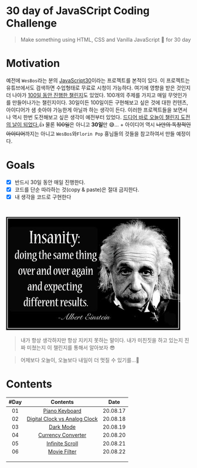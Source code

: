 # 30 day of JavaSCript Coding Challenge

> Make something using HTML, CSS and Vanilla JavaScript 🚀 for 30 day

# Motivation

예전에 `WesBos`라는 분의 [JavaScript30](https://javascript30.com/)이라는 프로젝트를 본적이 있다. 이 프로젝트는 유튜브에서도 검색하면 수업형태로 무료로 시청이 가능하다. 여기에 영향을 받은 것인지 더 나아가 [100일 동안 진행한 챌린지](https://www.florin-pop.com/blog/2019/09/100-days-100-projects/)도 있었다. 100개의 주제를 가지고 매일 무엇인가를 만들어나가는 챌린지이다. 30일이든 100일이든 구현해보고 싶은 것에 대한 컨텐츠, 아이디어가 샘 솟아야 가능한게 아닐까 하는 생각이 든다. 이러한 프로젝트들을 보면서 나 역시 한번 도전해보고 싶은 생각이 예전부터 있었다. <u>드디어 바로 오늘이 챌린지 도전의 날이 되었다.</u>👍 물론 <del>100일</del>은 아니고 **30일**만 😅... + 아이디어 역시 <del>나만의 독창적인 아이디어</del>까지는 아니고 `WesBos`와`Florin Pop` 횽님들의 것들을 참고하여서 만들 예정이다.

# Goals

-   [x] 반드시 30일 동안 매일 진행한다.
-   [x] 코드를 단순 따라하는 것(copy & paste)은 절대 금지한다.
-   [x] 내 생각을 코드로 구현한다

<br />

![insanity](intro/image/insanity.jpg)

> 내가 항상 생각하지만 항상 지키지 못하는 말이다. 내가 미친짓을 하고 있는지 진짜 미쳤는지 이 챌린지를 통해서 알아보자 😎

> 어제보다 오늘이, 오늘보다 내일이 더 멋질 수 있기를...🎈

# Contents

| #Day  |                     Contents                     |   Date   |
| :---: | :----------------------------------------------: | :------: |
|  01   |        [Piano Keyboard](day01/README.md)         | 20.08.17 |
|  02   | [Digital Clock vs Analog Clock](day02/README.md) | 20.08.18 |
|  03   |           [Dark Mode](day03/README.md)           | 20.08.19 |
|  04   |      [Currency Converter](day04/README.md)       | 20.08.20 |
|  05   |        [Infinite Scroll](day05/README.md)        | 20.08.21 |
|  06   |         [Movie Filter](day06/README.md)          | 20.08.22 |
|       |                                                  |          |
|       |                                                  |          |
|       |                                                  |          |
